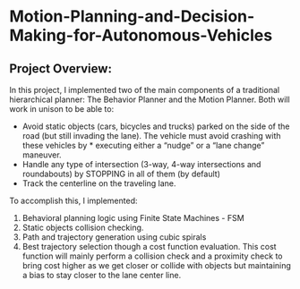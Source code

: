 # Motion-Planning-and-Decision-Making-for-Autonomous-Vehicles

##  Project Overview: <br />
In this project, I implemented two of the main components of a traditional hierarchical planner: The Behavior Planner and the Motion Planner. Both will work in unison to be able to:

* Avoid static objects (cars, bicycles and trucks) parked on the side of the road (but still invading the lane). The vehicle must avoid crashing with these vehicles by * executing either a “nudge” or a “lane change” maneuver.
* Handle any type of intersection (3-way, 4-way intersections and roundabouts) by STOPPING in all of them (by default)
* Track the centerline on the traveling lane.<br />

To accomplish this, I implemented:

  1) Behavioral planning logic using Finite State Machines - FSM <br />
  2) Static objects collision checking. <br />
  3) Path and trajectory generation using cubic spirals <br />
  4) Best trajectory selection though a cost function evaluation. This cost function will mainly perform a collision check and a proximity check to bring cost higher as we get closer or collide with objects but maintaining a bias to stay closer to the lane center line.

